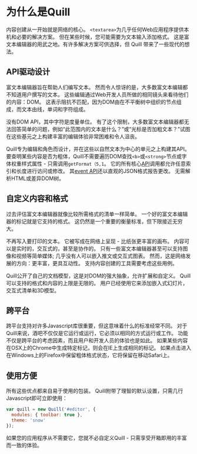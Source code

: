 # 为什么是Quill
 内容创建从一开始就是网络的核心。 `<textarea>`为几乎任何Web应用程序提供本机和必要的解决方案。 但在某些时候，您可能需要为文本输入添加格式。 这是富文本编辑器的用武之地。有许多解决方案可供选择，但 Quill 带来了一些现代的想法。

## API驱动设计
富文本编辑器旨在帮助人们编写文本。 然而令人惊讶的是，大多数富文本编辑都不知道用户撰写的文本。 这些编辑通过Web开发人员所做的相同镜头来看待他们的内容：DOM。 这表示阻抗不匹配，因为DOM由在不平衡树中组织的节点组成，而文本由线，单词和字符组成。

没有DOM API，其中字符是度量单位。 有了这个限制，大多数富文本编辑器都无法回答简单的问题，例如“此范围内的文本是什么？”或“光标是否加粗文本？”试图在这些基元之上构建丰富的编辑体验非常困难和令人沮丧。

Quill专为编辑和角色而设计，并在这些以自然文本为中心的单元之上构建其API。 要查明某些内容是否为粗体，Quill不需要遍历DOM查找`<b>`或`<strong>`节点或字体权重样式属性 - 只需调用`getFormat（5,1`。 它的所有核心[API](https://github.com/hzjswlgbsj/quill-document-chinese/blob/master/Documentation/API/API.md)调用都允许任意索引和长度进行访问或修改。 其[event API](https://quilljs.com/docs/api/#events)还以直观的JSON格式报告更改。 无需解析HTML或差异DOM树。

## 自定义内容和格式
过去评估富文本编辑器就像比较所需格式的清单一样简单。 一个好的富文本编辑器的标记就是它支持的格式。 这仍然是一个重要的衡量标准，但下限接近无穷大。

不再写入要打印的文本。 它被写成在网络上呈现 - 比纸张更丰富的画布。 内容可以是实时的，交互式的，甚至是协作的。 只有一些富文本编辑器甚至可以支持图像和视频等简单媒体; 几乎没有人可以嵌入推文或交互式图表。 然而，这是网络发展的方向：更丰富，更具互动性。 支持内容创建的工具需要考虑这些用例。

Quill公开了自己的文档模型，这是对DOM的强大抽象，允许扩展和自定义。 Quill可以支持的格式和内容的上限是无限的。 用户已经使用它来添加嵌入式幻灯片，交互式清单和3D模型。

## 跨平台
跨平台支持对许多Javascript库很重要，但这意味着什么的标准经常不同。 对于Quill来说，酒吧不仅仅是它运行或运行，它必须以相同的方式运行或工作。 功能不仅是跨平台的考虑因素，而且用户和开发人员的体验也是如此。 如果某些内容在OSX上的Chrome中生成特定标记，则会在IE上生成相同的标记。 如果点击进入在Windows上的Firefox中保留粗体格式状态，它将保留在移动Safari上。

## 使用方便
所有这些优点都来自易于使用的包装。 Quill附带了理智的默认设置，只需几行Javascript即可立即使用：
```javascript
var quill = new Quill('#editor', {
  modules: { toolbar: true },
  theme: 'snow'
});
```

如果您的应用程序从不需要它，您就不必自定义Quill - 只需享受开箱即用的丰富而一致的体验。